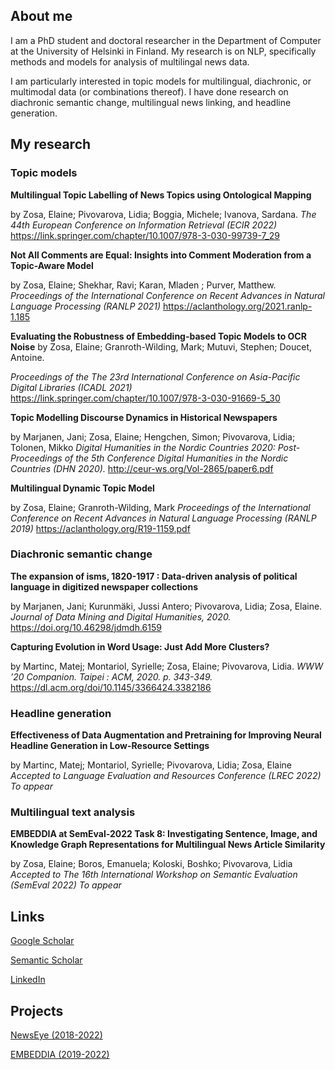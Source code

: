 ## About me

I am a PhD student and doctoral researcher in the Department of Computer at the University of Helsinki in Finland. My research is on NLP, specifically methods and models for analysis of multilingal news data. 

I am particularly interested in topic models for multilingual, diachronic, or multimodal data (or combinations thereof). I have done research on diachronic semantic change, multilingual news linking, and headline generation.

## My research

### Topic models

**Multilingual Topic Labelling of News Topics using Ontological Mapping** 

by Zosa, Elaine; Pivovarova, Lidia; Boggia, Michele; Ivanova, Sardana.
*The 44th European Conference on Information Retrieval (ECIR 2022)*
<https://link.springer.com/chapter/10.1007/978-3-030-99739-7_29>

**Not All Comments are Equal: Insights into Comment Moderation from a Topic-Aware Model** 

by Zosa, Elaine; Shekhar, Ravi; Karan, Mladen ; Purver, Matthew.
*Proceedings of the International Conference on Recent Advances in Natural Language Processing (RANLP 2021)*
<https://aclanthology.org/2021.ranlp-1.185>

**Evaluating the Robustness of Embedding-based Topic Models to OCR Noise**
by Zosa, Elaine; Granroth-Wilding, Mark; Mutuvi, Stephen; Doucet, Antoine.

*Proceedings of the The 23rd International Conference on Asia-Pacific Digital Libraries (ICADL 2021)*
<https://link.springer.com/chapter/10.1007/978-3-030-91669-5_30>


**Topic Modelling Discourse Dynamics in Historical Newspapers**

by Marjanen, Jani; Zosa, Elaine; Hengchen, Simon; Pivovarova, Lidia; Tolonen, Mikko
*Digital Humanities in the Nordic Countries 2020: Post-Proceedings of the 5th Conference Digital Humanities in the Nordic Countries (DHN 2020).* 
<http://ceur-ws.org/Vol-2865/paper6.pdf>


**Multilingual Dynamic Topic Model** 

by Zosa, Elaine; Granroth-Wilding, Mark
*Proceedings of the International Conference on Recent Advances in Natural Language Processing (RANLP 2019)*
<https://aclanthology.org/R19-1159.pdf>

### Diachronic semantic change

**The expansion of isms, 1820-1917 : Data-driven analysis of political language in digitized newspaper collections** 

by Marjanen, Jani; Kurunmäki, Jussi Antero; Pivovarova, Lidia; Zosa, Elaine.
*Journal of Data Mining and Digital Humanities, 2020.*
<https://doi.org/10.46298/jdmdh.6159>


**Capturing Evolution in Word Usage: Just Add More Clusters?** 

by Martinc, Matej; Montariol, Syrielle; Zosa, Elaine; Pivovarova, Lidia.
*WWW ’20 Companion. Taipei : ACM, 2020. p. 343-349.*
<https://dl.acm.org/doi/10.1145/3366424.3382186> 


### Headline generation

**Effectiveness of Data Augmentation and Pretraining for Improving Neural Headline Generation in Low-Resource Settings** 

by Martinc, Matej; Montariol, Syrielle; Pivovarova, Lidia; Zosa, Elaine
*Accepted to Language Evaluation and Resources Conference (LREC 2022)*
_To appear_


### Multilingual text analysis

**EMBEDDIA at SemEval-2022 Task 8: Investigating Sentence, Image, and Knowledge Graph Representations for Multilingual News Article Similarity**

by Zosa, Elaine; Boros, Emanuela; Koloski, Boshko; Pivovarova, Lidia
*Accepted to The 16th International Workshop on Semantic Evaluation (SemEval 2022)*
_To appear_


## Links

[Google Scholar](https://scholar.google.com/citations?user=WmG3doYAAAAJ&hl=en&authuser=1)

[Semantic Scholar](https://www.semanticscholar.org/author/83939452)

[LinkedIn](https://www.linkedin.com/in/elaine-zosa-30a3b48/)

## Projects

[NewsEye (2018-2022)](https://www.newseye.eu/)

[EMBEDDIA (2019-2022)](http://www.embeddia.eu)
